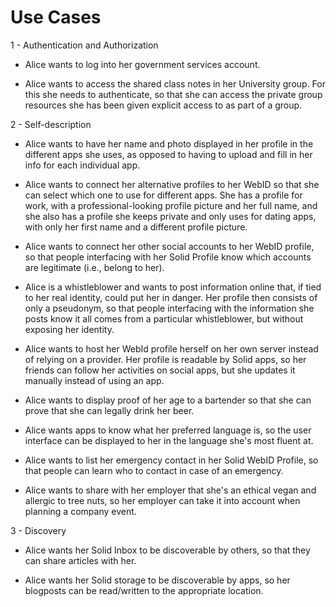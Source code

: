 # Use Cases

1 - Authentication and Authorization

* Alice wants to log into her government services account.

* Alice wants to access the shared class notes in her University group. For this she needs to authenticate, so that she can access the private group resources she has been given explicit access to as part of a group.

2 - Self-description

* Alice wants to have her name and photo displayed in her profile in the different apps she uses, as opposed to having to upload and fill in her info for each individual app.

* Alice wants to connect her alternative profiles to her WebID so that she can select which one to use for different apps. She has a profile for work, with a professional-looking profile picture and her full name, and she also has a profile she keeps private and only uses for dating apps, with only her first name and a different profile picture.

* Alice wants to connect her other social accounts to her WebID profile, so that people interfacing with her Solid Profile know which accounts are legitimate (i.e., belong to her).

* Alice is a whistleblower and wants to post information online that, if tied to her real identity, could put her in danger. Her profile then consists of only a pseudonym, so that people interfacing with the information she posts know it all comes from a particular whistleblower, but without exposing her identity.

* Alice wants to host her WebId profile herself on her own server instead of relying on a provider. Her profile is readable by Solid apps, so her friends can follow her activities on social apps, but she updates it manually instead of using an app.

* Alice wants to display proof of her age to a bartender so that she can prove that she can legally drink her beer.

* Alice wants apps to know what her preferred language is, so the user interface can be displayed to her in the language she's most fluent at.

* Alice wants to list her emergency contact in her Solid WebID Profile, so that people can learn who to contact in case of an emergency.

* Alice wants to share with her employer that she's an ethical vegan and allergic to tree nuts, so her employer can take it into account when planning a company event.

3 - Discovery

* Alice wants her Solid Inbox to be discoverable by others, so that they can share articles with her.

* Alice wants her Solid storage to be discoverable by apps, so her blogposts can be read/written to the appropriate location.

